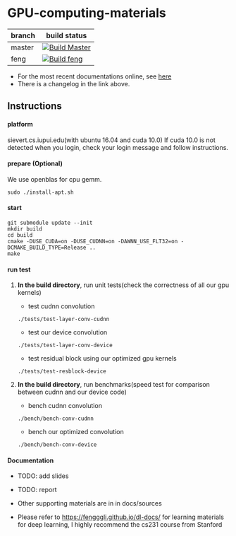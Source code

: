 # GPU-computing-materials

| branch | build status |
|--------|--------------|
| master | [![Build Master](https://travis-ci.com/fengggli/gpu-computing-materials.svg?token=21ngWpDjfcY4FxnxdNnA&branch=master)](https://travis-ci.com/fengggli/gpu-computing-materials) |
| feng | [![Build feng](https://travis-ci.com/fengggli/gpu-computing-materials.svg?token=21ngWpDjfcY4FxnxdNnA&branch=feng)](https://travis-ci.com/fengggli/gpu-computing-materials) |

* For the most recent documentations online, see [here](https://fengggli.github.io/gpu-computing-materials)
* There is a changelog in the link above.

## Instructions 

#### platform

sievert.cs.iupui.edu(with ubuntu 16.04 and cuda 10.0)
If cuda 10.0 is not detected when you login, check your login message and follow
instructions.

#### prepare (Optional)
We use openblas for cpu gemm.
```
sudo ./install-apt.sh
```

#### start
```
git submodule update --init
mkdir build
cd build
cmake -DUSE_CUDA=on -DUSE_CUDNN=on -DAWNN_USE_FLT32=on -DCMAKE_BUILD_TYPE=Release .. 
make
```

#### run test
1. **In the build directory**, run unit tests(check the correctness of all our gpu kernels)
    * test cudnn convolution
    ```
    ./tests/test-layer-conv-cudnn
    ```
    
    * test our device convolution
    ```
    ./tests/test-layer-conv-device
    ```
    
    * test residual block using our optimized gpu kernels
    ```
    ./tests/test-resblock-device

    ```

2. **In the build directory**, run benchmarks(speed test for comparison between cudnn and our device code)

    * bench cudnn convolution
    ```
    ./bench/bench-conv-cudnn
    ```
    
    * bench our optimized convolution
    ```
    ./bench/bench-conv-device
    ```

#### Documentation
* TODO: add slides

* TODO: report 

* Other supporting materials are in in docs/sources

* Please refer to https://fengggli.github.io/dl-docs/ for learning materials for deep learning, I highly recommend the cs231 course from Stanford

